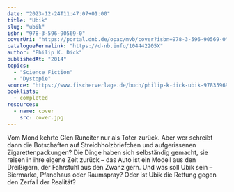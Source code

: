 ```yaml
---
date: "2023-12-24T11:47:07+01:00"
title: "Ubik"
slug: "ubik"
isbn: "978-3-596-90569-0"
coverUri: "https://portal.dnb.de/opac/mvb/cover?isbn=978-3-596-90569-0"
cataloguePermalink: "https://d-nb.info/104442205X"
author: "Philip K. Dick"
publishedAt: "2014"
topics:
  - "Science Fiction"
  - "Dystopie"
source: "https://www.fischerverlage.de/buch/philip-k-dick-ubik-9783596905690"
booklists:
  - completed
resources:
  - name: cover
    src: cover.jpg
---
```


Vom Mond kehrte Glen Runciter nur als Toter zurück. Aber wer schreibt dann die
Botschaften auf Streichholzbriefchen und aufgerissenen Zigarettenpackungen? Die
Dinge haben sich selbständig gemacht, sie reisen in ihre eigene Zeit zurück –
das Auto ist ein Modell aus den Dreißigern, der Fahrstuhl aus den Zwanzigern.
Und was soll Ubik sein – Biermarke, Pfandhaus oder Raumspray? Oder ist Ubik die
Rettung gegen den Zerfall der Realität?